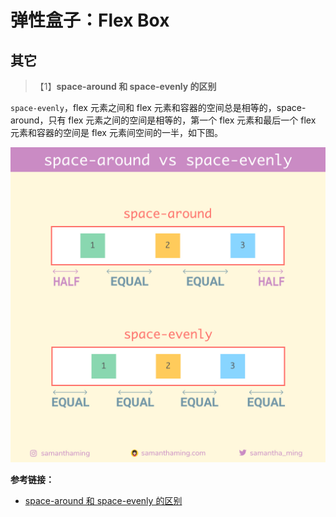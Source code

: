 # 弹性盒子：Flex Box
## 其它
>【1】**space-around 和 space-evenly 的区别**

`space-evenly`，flex 元素之间和 flex 元素和容器的空间总是相等的，space-around，只有 flex 元素之间的空间是相等的，第一个 flex 元素和最后一个 flex 元素和容器的空间是 flex 元素间空间的一半，如下图。

![](../imgs/css-flex-space-around-vs-space-evenly.jpg)

**参考链接：**
- [space-around 和 space-evenly 的区别
](https://www.chenzhicheng.com/space-around-vs-space-evenly/)
